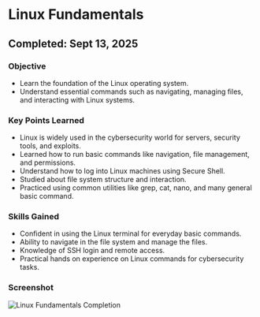 # Linux Fundamentals
## Completed: Sept 13, 2025

### Objective
- Learn the foundation of the Linux operating system.
- Understand essential commands such as navigating, managing files, and interacting with Linux systems.

### Key Points Learned
- Linux is widely used in the cybersecurity world for servers, security tools, and exploits.
- Learned how to run basic commands like navigation, file management, and permissions.
- Understand how to log into Linux machines using Secure Shell.
- Studied about file system structure and interaction.
- Practiced using common utilities like grep, cat, nano, and many general basic command.

### Skills Gained
- Confident in using the Linux terminal for everyday basic commands.
- Ability to navigate in the file system and manage the files.
- Knowledge of SSH login and remote access.
- Practical hands on experience on Linux commands for cybersecurity tasks.

### Screenshot
![Linux Fundamentals Completion](./screenshots/Linux_Fundamentals.png)
